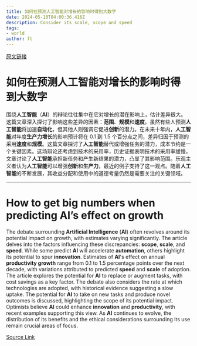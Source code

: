 ```yaml
---
title: 如何在预测人工智能对增长的影响时得到大数字
date: 2024-05-10T04:00:36.416Z
description: Consider its scale, scope and speed
tags: 
- world
author: ft
---
```


[原文链接](https://ft.com/content/8ee7fe88-ef5a-405a-9cac-914612fd4c89)

# 如何在预测**人工智能**对增长的影响时得到大数字

围绕**人工智能**（**AI**）的辩论往往集中在它对增长的潜在影响上，估计差异很大。这篇文章深入探讨了影响这些差异的因素：**范围**、**规模**和**速度**。虽然有些人预测**人工智能**将加速**自动化**，但其他人则强调它促进**创新**的潜力。在未来十年内，**人工智能**对年度**生产力增长**的影响预计将在 0.1 到 1.5 个百分点之间，差异归因于预测的采用**速度**和**规模**。这篇文章探讨了**人工智能**替代或增强任务的潜力，成本节约是一个关键因素。这场辩论还考虑到技术的采用率，历史证据表明技术的采用率缓慢。文章讨论了**人工智能**承担新任务和产生新结果的潜力，凸显了其影响范围。乐观主义者认为**人工智能**可以增强**创新**和**生产力**，最近的例子支持了这一观点。随着**人工智能**的不断发展，其收益分配和使用中的道德考量仍然是需要关注的关键领域。

---

# How to get big numbers when predicting AI’s effect on growth

The debate surrounding **Artificial Intelligence** (**AI**) often revolves around its potential impact on growth, with estimates varying significantly. The article delves into the factors influencing these discrepancies: **scope**, **scale**, and **speed**. While some predict **AI** will accelerate **automation**, others highlight its potential to spur **innovation**. Estimates of **AI**'s effect on annual **productivity growth** range from 0.1 to 1.5 percentage points over the next decade, with variations attributed to predicted **speed** and **scale** of adoption. The article explores the potential for **AI** to replace or augment tasks, with cost savings as a key factor. The debate also considers the rate at which technologies are adopted, with historical evidence suggesting a slow uptake. The potential for **AI** to take on new tasks and produce novel outcomes is discussed, highlighting the scope of its potential impact. Optimists believe **AI** could enhance **innovation** and **productivity**, with recent examples supporting this view. As **AI** continues to evolve, the distribution of its benefits and the ethical considerations surrounding its use remain crucial areas of focus.

[Source Link](https://ft.com/content/8ee7fe88-ef5a-405a-9cac-914612fd4c89)

